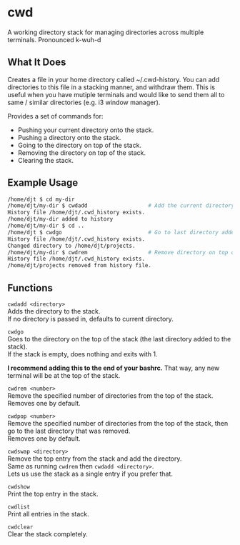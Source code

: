 # cwd
A working directory stack for managing directories across multiple terminals.
Pronounced k-wuh-d

## What It Does
Creates a file in your home directory called ~/.cwd-history.
You can add directories to this file in a stacking manner, and withdraw them.
This is useful when you have mutiple terminals and would like to send them all to same / similar directories (e.g. i3 window manager).

Provides a set of commands for:
- Pushing your current directory onto the stack.
- Pushing a directory onto the stack.
- Going to the directory on top of the stack.
- Removing the directory on top of the stack.
- Clearing the stack.

## Example Usage
```sh
/home/djt $ cd my-dir
/home/djt/my-dir $ cwdadd                   # Add the current directory to the stack
History file /home/djt/.cwd_history exists.
/home/djt/my-dir added to history
/home/djt/my-dir $ cd ..
/home/djt $ cwdgo                           # Go to last directory added to stack - /home/djt/my-dir
History file /home/djt/.cwd_history exists.
Changed directory to /home/djt/projects.
/home/djt/my-dir $ cwdrem                   # Remove directory on top of stack
History file /home/djt/.cwd_history exists.
/home/djt/projects removed from history file.
```

## Functions
`cwdadd <directory>`  
Adds the directory to the stack.  
If no directory is passed in, defaults to current directory.

`cwdgo`  
Goes to the directory on the top of the stack (the last directory added to the stack).  
If the stack is empty, does nothing and exits with 1.

**I recommend adding this to the end of your bashrc.** That way, any new terminal will be at the top of the stack.

`cwdrem <number>`  
Remove the specified number of directories from the top of the stack.  
Removes one by default.

`cwdpop <number>`  
Remove the specified number of directories from the top of the stack, then go to the last directory that was removed.  
Removes one by default.

`cwdswap <directory>`  
Remove the top entry from the stack and add the directory.  
Same as running `cwdrem` then `cwdadd <directory>`.  
Lets us use the stack as a single entry if you prefer that.

`cwdshow`  
Print the top entry in the stack.

`cwdlist`  
Print all entries in the stack.

`cwdclear`  
Clear the stack completely.
